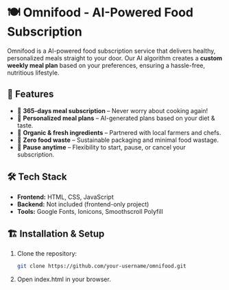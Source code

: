 # 🍽️ Omnifood - AI-Powered Food Subscription

Omnifood is a AI-powered food subscription service that delivers healthy, personalized meals straight to your door. Our AI algorithm creates a **custom weekly meal plan** based on your preferences, ensuring a hassle-free, nutritious lifestyle.

## 🚀 Features

- 📅 **365-days meal subscription** – Never worry about cooking again!
- 🥗 **Personalized meal plans** – AI-generated plans based on your diet & taste.
- 🌱 **Organic & fresh ingredients** – Partnered with local farmers and chefs.
- 🚫 **Zero food waste** – Sustainable packaging and minimal food wastage.
- 🛑 **Pause anytime** – Flexibility to start, pause, or cancel your subscription.

## 🛠️ Tech Stack

- **Frontend:** HTML, CSS, JavaScript  
- **Backend:** Not included (frontend-only project)  
- **Tools:** Google Fonts, Ionicons, Smoothscroll Polyfill  

## 🏗️ Installation & Setup

1. Clone the repository:
   ```bash
   git clone https://github.com/your-username/omnifood.git

2. Open index.html in your browser.
